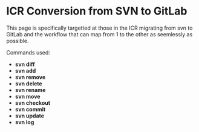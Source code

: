 # ICR Conversion from SVN to GitLab

This page is specifically targetted at those in the ICR migrating from svn to GitLab and the workflow that can map from 1 to the other as seemlessly as possible.

Commands used:
- **svn diff**  
- **svn add**  
- **svn remove**  
- **svn delete**  
- **svn rename**  
- **svn move**  
- **svn checkout**  
- **svn commit**  
- **svn update**  
- **svn log**  
